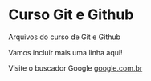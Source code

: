 # Curso Git e Github

Arquivos do curso de Git e Github

Vamos incluir mais uma linha aqui!

Visite o buscador Google [google.com.br](http://www.google.com.br)